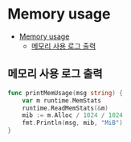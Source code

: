 # Memory usage

- [Memory usage](#memory-usage)
    - [메모리 사용 로그 출력](#메모리-사용-로그-출력)

## 메모리 사용 로그 출력

```go
func printMemUsage(msg string) {
    var m runtime.MemStats
    runtime.ReadMemStats(&m)
    mib := m.Alloc / 1024 / 1024
    fmt.Println(msg, mib, "MiB")
}
```
